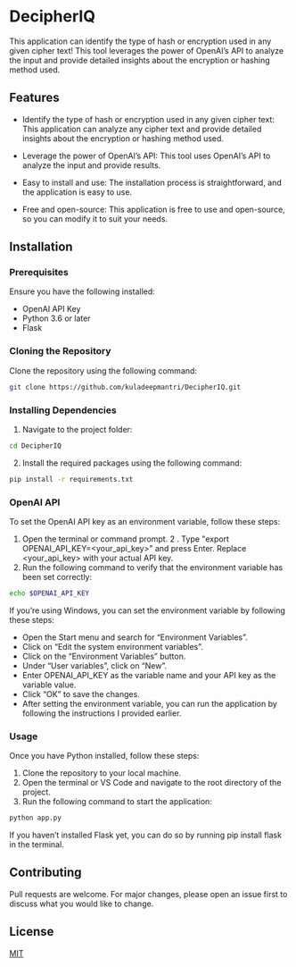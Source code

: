 # DecipherIQ

This application can identify the type of hash or encryption used in any given cipher text! This tool leverages the power of OpenAI’s API to analyze the input and provide detailed insights about the encryption or hashing method used.

## Features

- Identify the type of hash or encryption used in any given cipher text: This application can analyze any cipher text and provide detailed insights about the encryption or hashing method used.

- Leverage the power of OpenAI’s API: This tool uses OpenAI’s API to analyze the input and provide results.

- Easy to install and use: The installation process is straightforward, and the application is easy to use.

- Free and open-source: This application is free to use and open-source, so you can modify it to suit your needs.

## Installation

### Prerequisites

Ensure you have the following installed:

- OpenAI API Key
- Python 3.6 or later
- Flask

### Cloning the Repository

Clone the repository using the following command:
```bash
git clone https://github.com/kuladeepmantri/DecipherIQ.git
```

### Installing Dependencies

1. Navigate to the project folder:
```bash
cd DecipherIQ
```

2. Install the required packages using the following command:
```bash
pip install -r requirements.txt
```

### OpenAI API 

To set the OpenAI API key as an environment variable, follow these steps:

1. Open the terminal or command prompt.
2 . Type "export OPENAI_API_KEY=<your_api_key>" and press Enter. Replace <your_api_key> with your actual API key.
3. Run the following command to verify that the environment variable has been set correctly:
```bash
echo $OPENAI_API_KEY
```

If you’re using Windows, you can set the environment variable by following these steps:

- Open the Start menu and search for “Environment Variables”.
- Click on “Edit the system environment variables”.
- Click on the “Environment Variables” button.
- Under “User variables”, click on “New”.
- Enter OPENAI_API_KEY as the variable name and your API key as the variable value.
- Click “OK” to save the changes.
- After setting the environment variable, you can run the application by following the instructions I provided earlier.

### Usage

Once you have Python installed, follow these steps:

1. Clone the repository to your local machine.
2. Open the terminal or VS Code and navigate to the root directory of the project.
3. Run the following command to start the application:
```bash
python app.py
```

If you haven’t installed Flask yet, you can do so by running pip install flask in the terminal.

## Contributing

Pull requests are welcome. For major changes, please open an issue first to discuss what you would like to change.

## License

[MIT](https://choosealicense.com/licenses/mit/)
